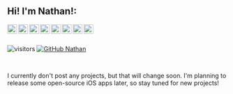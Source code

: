 ## Hi! I'm Nathan!:
<a href="https://ww.lua.org/">
  <img align="left" alt="Lua" width="22px" src="https://simpleicons.org/icons/lua.svg" />
</a>
<a href="https://swift.org/">
  <img align="left" alt="Swift" width="22px" src="https://simpleicons.org/icons/swift.svg" />
</a>
<a href="https://en.cppreference.com/w/c/language">
  <img align="left" alt="C" width="22px" src="https://simpleicons.org/icons/c.svg" />
</a>
<a href="https://isocpp.org/">
  <img align="left" alt="C++" width="22px" src="https://simpleicons.org/icons/cplusplus.svg" />
</a>
<a href="https://python.org">
  <img align="left" alt="Python" width="22px" src="https://simpleicons.org/icons/python.svg" />
</a>
<a href="https://javascript.com">
  <img align="left" alt="JavaScript" width="22px" src="https://simpleicons.org/icons/javascript.svg" />
</a>
<a href="https://developer.apple.com/documentation/objectivec">
  <img align="left" alt="Objective-C" width="22px" src="https://simpleicons.org/icons/apple.svg" />
</a>
<a href="https://www.apple.com/ios/">
  <img align="left" alt="iOS" width="22px" src="https://simpleicons.org/icons/ios.svg" />
</a>

<br><br>

![visitors](https://visitor-badge.glitch.me/badge?page_id=Nathanator1.visitor-badge)
[![GitHub Nathan](https://img.shields.io/github/followers/Nathanator1?label=follow&style=social)](https://github.com/Nathanator1)

<br>

I currently don't post any projects, but that will change soon. I'm planning to release some open-source iOS apps later, so stay tuned for new projects!
